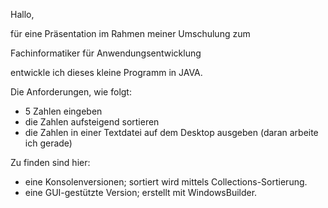 Hallo,

für eine Präsentation im Rahmen meiner Umschulung zum

  Fachinformatiker für Anwendungsentwicklung 

entwickle ich dieses kleine Programm in JAVA.

Die Anforderungen, wie folgt:
- 5 Zahlen eingeben
- die Zahlen aufsteigend sortieren
- die Zahlen in einer Textdatei auf dem Desktop ausgeben
  (daran arbeite ich gerade)

Zu finden sind hier:
- eine Konsolenversionen; sortiert wird mittels Collections-Sortierung.
- eine GUI-gestützte Version; erstellt mit WindowsBuilder.
